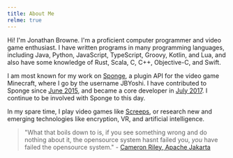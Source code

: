 ```yaml
---
title: About Me
relme: true
---
```


Hi! I'm Jonathan Browne. I'm a proficient computer programmer and video game enthusiast. I have written programs in many programming languages, including Java, Python, JavaScript, TypeScript, Groovy, Kotlin, and Lua, and also have some knowledge of Rust, Scala, C, C++, Objective-C, and Swift.

I am most known for my work on [Sponge](https://www.spongepowered.org), a plugin API for the video game Minecraft, where I go by the username JBYoshi. I have contributed to Sponge since [June 2015](https://github.com/SpongePowered/SpongeCommon/pull/72), and became a core developer in [July 2017](https://discordapp.com/channels/142425412096491520/303772747907989504/333800036024451073). I continue to be involved with Sponge to this day.

In my spare time, I play video games like [Screeps](https://screeps.com), or research new and emerging technologies like encryption, VR, and artificial intelligence.

> "What that boils down to is, if you see something wrong and do nothing about it, the opensource system hasnt failed you, *you* have failed the opensource system." - [Cameron Riley, Apache Jakarta](http://jakarta.apache.org/site/understandingopensource.html)
